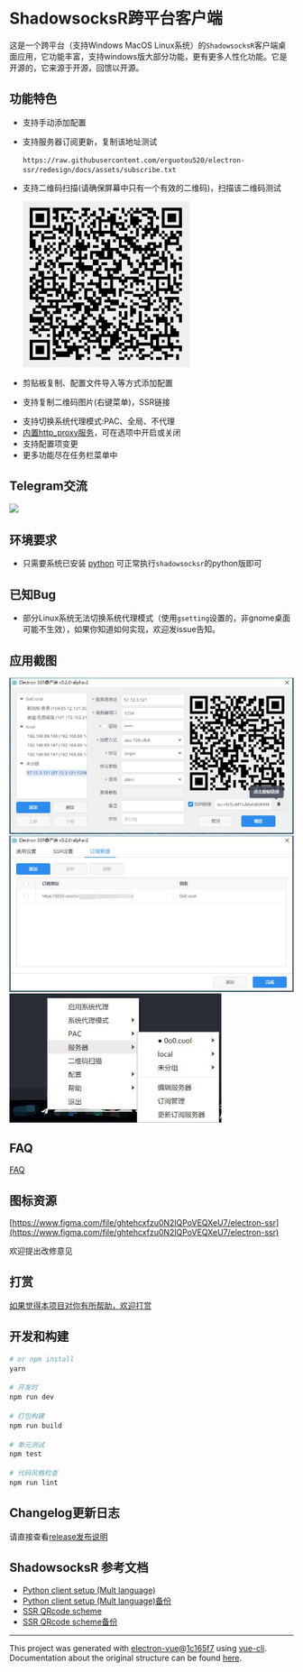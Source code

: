 # ShadowsocksR跨平台客户端

这是一个跨平台（支持Windows MacOS Linux系统）的`ShadowsocksR`客户端桌面应用，它功能丰富，支持windows版大部分功能，更有更多人性化功能。它是开源的，它来源于开源，回馈以开源。

## 功能特色

- 支持手动添加配置
- 支持服务器订阅更新，复制该地址测试

  `https://raw.githubusercontent.com/erguotou520/electron-ssr/redesign/docs/assets/subscribe.txt`
- 支持二维码扫描(请确保屏幕中只有一个有效的二维码)，扫描该二维码测试

  ![](docs/assets/scan.jpg)
- 剪贴板复制、配置文件导入等方式添加配置
- 支持复制二维码图片(右键菜单)，SSR链接
<!-- - 支持链接打开应用(仅Mac和Windows)，[因平台限制，请前往该地址点击测试](https://erguotou.github.io/electron-ssr) -->
- 支持切换系统代理模式:PAC、全局、不代理
- [内置http_proxy服务](docs/HTTP_PROXY.md)，可在选项中开启或关闭
- 支持配置项变更
- 更多功能尽在任务栏菜单中

## Telegram交流

[![](https://img.shields.io/badge/Telegram-electron--ssr-blue.svg)](https://t.me/electron_ssr)

## 环境要求

- 只需要系统已安装 [python](https://www.python.org/downloads/) 可正常执行`shadowsocksr`的python版即可

## 已知Bug

- 部分Linux系统无法切换系统代理模式（使用`gsetting`设置的，非gnome桌面可能不生效），如果你知道如何实现，欢迎发issue告知。

## 应用截图

![](docs/assets/main.jpg)
![](docs/assets/subscribe.jpg)
![](docs/assets/tray.jpg)

## FAQ

[FAQ](./docs/FAQ.md)

## 图标资源

[https://www.figma.com/file/ghtehcxfzu0N2lQPoVEQXeU7/electron-ssr](https://www.figma.com/file/ghtehcxfzu0N2lQPoVEQXeU7/electron-ssr)

欢迎提出改修意见

## 打赏

[如果觉得本项目对你有所帮助，欢迎打赏](https://github.com/erguotou520/donate)

## 开发和构建

``` bash
# or npm install
yarn

# 开发时
npm run dev

# 打包构建
npm run build

# 单元测试
npm test

# 代码风格检查
npm run lint

```

## Changelog更新日志

请直接查看[release发布说明](https://github.com/erguotou520/electron-ssr/releases)

## ShadowsocksR 参考文档

- [Python client setup (Mult language)](https://github.com/breakwa11/shadowsocks-rss/wiki/Python-client-setup-(Mult-language))
- [Python client setup (Mult language)备份](https://github.com/shadowsocksr-backup/shadowsocks-rss/wiki/Python-client-setup-(Mult-language))
- [SSR QRcode scheme](https://github.com/breakwa11/shadowsocks-rss/wiki/SSR-QRcode-scheme)
- [SSR QRcode scheme备份](https://github.com/shadowsocksr-backup/shadowsocks-rss/wiki/SSR-QRcode-scheme)

---

This project was generated with [electron-vue](https://github.com/SimulatedGREG/electron-vue)@[1c165f7](https://github.com/SimulatedGREG/electron-vue/tree/1c165f7c5e56edaf48be0fbb70838a1af26bb015) using [vue-cli](https://github.com/vuejs/vue-cli). Documentation about the original structure can be found [here](https://simulatedgreg.gitbooks.io/electron-vue/content/index.html).
